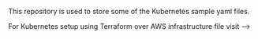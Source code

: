 This repository is used to store some of the Kubernetes sample yaml files.

For Kubernetes setup using Terraform over AWS infrastructure file visit --> 